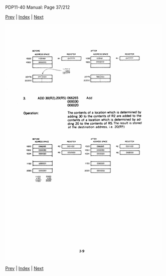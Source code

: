 PDP11-40 Manual: Page 37/212

[Prev](pdp11-40-000036.html) | [Index](index.html) | [Next](pdp11-40-000038.html)

![](pdp11-40-000037.gif)

[Prev](pdp11-40-000036.html) | [Index](index.html) | [Next](pdp11-40-000038.html)


